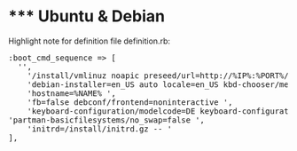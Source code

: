 <h1>*** Ubuntu & Debian</h1>
Highlight note for definition file definition.rb:
<pre>
:boot_cmd_sequence => [
  '<Esc><Esc><Enter>',
    '/install/vmlinuz noapic preseed/url=http://%IP%:%PORT%/preseed.cfg ',
    'debian-installer=en_US auto locale=en_US kbd-chooser/method=us ',
    'hostname=%NAME% ',
    'fb=false debconf/frontend=noninteractive ',
    'keyboard-configuration/modelcode=DE keyboard-configuration/layout=DE     'keyboardconfiguration/variant=DE console-setup/ask_detect=false ',
'partman-basicfilesystems/no_swap=false ',
    'initrd=/install/initrd.gz -- <Enter>'
],
</pre>
